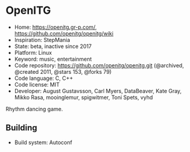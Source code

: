 # OpenITG

- Home: https://openitg.gr-p.com/, https://github.com/openitg/openitg/wiki
- Inspiration: StepMania
- State: beta, inactive since 2017
- Platform: Linux
- Keyword: music, entertainment
- Code repository: https://github.com/openitg/openitg.git (@archived, @created 2011, @stars 153, @forks 79)
- Code language: C, C++
- Code license: MIT
- Developer: August Gustavsson, Carl Myers, DataBeaver, Kate Gray, Mikko Rasa, mooinglemur, spigwitmer, Toni Spets, vyhd

Rhythm dancing game.

## Building

- Build system: Autoconf
